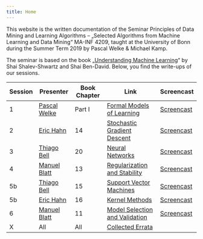 ```yaml
---
title: Home
---
```


This website is the written documentation of the Seminar Principles of Data Mining and Learning Algorithms – „Selected Algorithms from Machine Learning and Data Mining“ MA-INF 4209, taught at the University of Bonn during the Summer Term 2019 by Pascal Welke & Michael Kamp.

The seminar is based on the book „[Understanding Machine Learning](http://www.cs.huji.ac.il/~shais/UnderstandingMachineLearning/)“ by Shai Shalev-Shwartz and Shai Ben-David.
Below, you find the write-ups of our sessions.

| Session | Presenter | Book Chapter | Link | Screencast |
|---------|-----------|--------------|------|------------|
| 1 | [Pascal Welke](https://github.com/pwelke) | Part I | [Formal Models of Learning](s01_PartI.md) | [Screencast](screencasts/s01_PartI.pdf) |
| 2 | [Eric Hahn](https://github.com/eric00hahn) | 14 | [Stochastic Gradient Descent](s02_SGD.md) | [Screencast](screencasts/s02_SGD.pdf) |
| 3 | [Thiago Bell](https://github.com/thibef) | 20 | [Neural Networks](s03_NN.md) | [Screencast](screencasts/s03_NN.pdf)
| 4 | [Manuel Blatt]() | 13 | [Regularization and Stability](s04_Regularization.md) | [Screencast](screencasts/s04_Regularization.pdf)
| 5b | [Thiago Bell](https://github.com/thibef) | 15 | [Support Vector Machines](s05a_SVM.md) | [Screencast](screencasts/s05_SVMKernel.pdf) |
| 5b | [Eric Hahn](https://github.com/eric00hahn) | 16 | [Kernel Methods](s05b_Kernels.md) | [Screencast](screencasts/s05_SVMKernel.pdf) |
| 6 | [Manuel Blatt]() | 11 | [Model Selection and Validation](s06_ModelSelection.md) | [Screencast](screencasts/s06_ModelSelection.pdf) |
| X | All | All | [Collected Errata](s10_Errata.md) | |




<!-- ## Table of Contents

{% for p in site.pages %}
- [{{p.title}}]({{site.baseurl}}{{p.url}})
{% endfor %}
 -->
